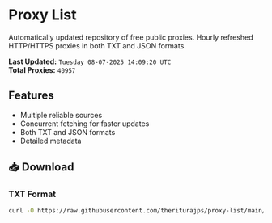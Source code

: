 # Proxy List

Automatically updated repository of free public proxies. Hourly refreshed HTTP/HTTPS proxies in both TXT and JSON formats.

**Last Updated:** `Tuesday 08-07-2025 14:09:20 UTC`  
**Total Proxies:** `40957`

## Features
- Multiple reliable sources
- Concurrent fetching for faster updates
- Both TXT and JSON formats
- Detailed metadata

## 📥 Download

### TXT Format
```bash
curl -O https://raw.githubusercontent.com/theriturajps/proxy-list/main/proxies.txt